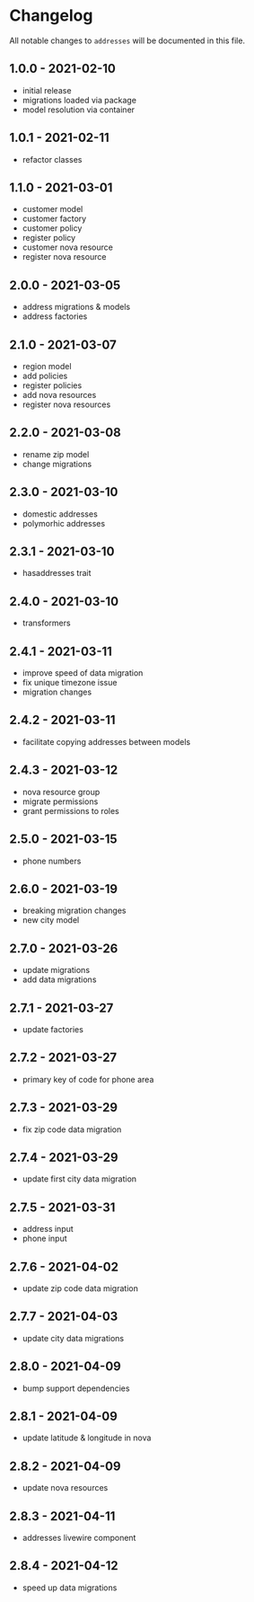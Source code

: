 # Changelog

All notable changes to `addresses` will be documented in this file.

## 1.0.0 - 2021-02-10

- initial release
- migrations loaded via package
- model resolution via container

## 1.0.1 - 2021-02-11

- refactor classes

## 1.1.0 - 2021-03-01

- customer model
- customer factory
- customer policy
- register policy
- customer nova resource
- register nova resource

## 2.0.0 - 2021-03-05

- address migrations & models
- address factories

## 2.1.0 - 2021-03-07

- region model
- add policies
- register policies
- add nova resources
- register nova resources

## 2.2.0 - 2021-03-08

- rename zip model
- change migrations

## 2.3.0 - 2021-03-10

- domestic addresses
- polymorhic addresses

## 2.3.1 - 2021-03-10

- hasaddresses trait

## 2.4.0 - 2021-03-10

- transformers

## 2.4.1 - 2021-03-11

- improve speed of data migration
- fix unique timezone issue
- migration changes

## 2.4.2 - 2021-03-11

- facilitate copying addresses between models

## 2.4.3 - 2021-03-12

- nova resource group
- migrate permissions
- grant permissions to roles

## 2.5.0 - 2021-03-15

- phone numbers

## 2.6.0 - 2021-03-19

- breaking migration changes
- new city model

## 2.7.0 - 2021-03-26

- update migrations
- add data migrations

## 2.7.1 - 2021-03-27

- update factories

## 2.7.2 - 2021-03-27

- primary key of code for phone area

## 2.7.3 - 2021-03-29

- fix zip code data migration

## 2.7.4 - 2021-03-29

- update first city data migration

## 2.7.5 - 2021-03-31

- address input
- phone input

## 2.7.6 - 2021-04-02

- update zip code data migration

## 2.7.7 - 2021-04-03

- update city data migrations

## 2.8.0 - 2021-04-09

- bump support dependencies

## 2.8.1 - 2021-04-09

- update latitude & longitude in nova

## 2.8.2 - 2021-04-09

- update nova resources

## 2.8.3 - 2021-04-11

- addresses livewire component

## 2.8.4 - 2021-04-12

- speed up data migrations
